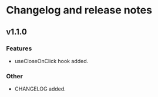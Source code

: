 # Changelog and release notes

## v1.1.0

### Features

- useCloseOnClick hook added.

### Other

- CHANGELOG added.
